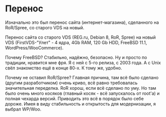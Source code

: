 # Перенос
Изначально это был перенос сайта (интернет-магазина), сделанного на RoR/Spree, со старого VDS на новый.

Перенос сайта со старого VDS (REG.ru, Debian 8, RoR, Spree) на новый VDS (FirstVDS-"Улет" - 4 ядра, 4Gb RAM, 120 Gb HDD, FreeBSD 11.1, WordPress/WooCommerce).

Почему FreeBSD? Стабильно, надёжно, безопасно. Ну и просто по традиции, нравится мне фря. Я с ней с 5-го релиза, с 2003 года. А с Unix свёл знакомство ещё в конце 80-х. К тому же, удобно.

Почему не оставил RoR/Spree? Главная причина, там всё было сделано (другим разработчиком) очень криво, всё равно требовалась значительная переделка. RoR хорош, если всё сделано по уму. Но там было очень много косяков (главный косяк - всё запускалось от root'а) и полная чехарда версий. Приводить это всё в порядок было себе дороже. Имея в виду стабильность и открытость для модернизации, я выбрал WP/Woo.
